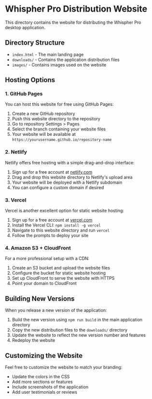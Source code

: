 # Whispher Pro Distribution Website

This directory contains the website for distributing the Whispher Pro desktop application.

## Directory Structure

- `index.html` - The main landing page
- `downloads/` - Contains the application distribution files
- `images/` - Contains images used on the website

## Hosting Options

### 1. GitHub Pages

You can host this website for free using GitHub Pages:

1. Create a new GitHub repository
2. Push this website directory to the repository
3. Go to repository Settings > Pages
4. Select the branch containing your website files
5. Your website will be available at `https://yourusername.github.io/repository-name`

### 2. Netlify

Netlify offers free hosting with a simple drag-and-drop interface:

1. Sign up for a free account at [netlify.com](https://www.netlify.com/)
2. Drag and drop this website directory to Netlify's upload area
3. Your website will be deployed with a Netlify subdomain
4. You can configure a custom domain if desired

### 3. Vercel

Vercel is another excellent option for static website hosting:

1. Sign up for a free account at [vercel.com](https://vercel.com/)
2. Install the Vercel CLI: `npm install -g vercel`
3. Navigate to this website directory and run `vercel`
4. Follow the prompts to deploy your site

### 4. Amazon S3 + CloudFront

For a more professional setup with a CDN:

1. Create an S3 bucket and upload the website files
2. Configure the bucket for static website hosting
3. Set up CloudFront to serve the website with HTTPS
4. Point your domain to CloudFront

## Building New Versions

When you release a new version of the application:

1. Build the new version using `npm run build` in the main application directory
2. Copy the new distribution files to the `downloads/` directory
3. Update the website to reflect the new version number and features
4. Redeploy the website

## Customizing the Website

Feel free to customize the website to match your branding:

- Update the colors in the CSS
- Add more sections or features
- Include screenshots of the application
- Add user testimonials or reviews 